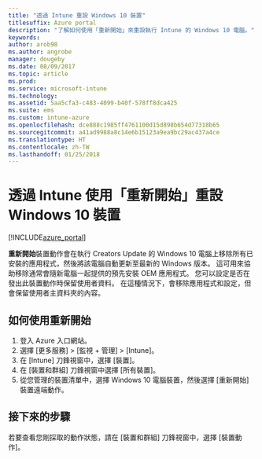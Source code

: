 ```yaml
---
title: "透過 Intune 重設 Windows 10 裝置"
titlesuffix: Azure portal
description: "了解如何使用「重新開始」來重設執行 Intune 的 Windows 10 電腦。"
keywords: 
author: arob98
ms.author: angrobe
manager: dougeby
ms.date: 08/09/2017
ms.topic: article
ms.prod: 
ms.service: microsoft-intune
ms.technology: 
ms.assetid: 5aa5cfa3-c483-4099-b40f-578ff8dca425
ms.suite: ems
ms.custom: intune-azure
ms.openlocfilehash: dce888c1985ff4761100d15d898b654d77318b65
ms.sourcegitcommit: a41ad9988a8c14e6b15123a9ea9bc29ac437a4ce
ms.translationtype: HT
ms.contentlocale: zh-TW
ms.lasthandoff: 01/25/2018
---
```

# <a name="use-fresh-start-to-reset-windows-10-devices-with-intune"></a>透過 Intune 使用「重新開始」重設 Windows 10 裝置


[!INCLUDE[azure_portal](./includes/azure_portal.md)]

**重新開始**裝置動作會在執行 Creators Update 的 Windows 10 電腦上移除所有已安裝的應用程式，然後將該電腦自動更新至最新的 Windows 版本。
這可用來協助移除通常會隨新電腦一起提供的預先安裝 OEM 應用程式。 您可以設定是否在發出此裝置動作時保留使用者資料。 在這種情況下，會移除應用程式和設定，但會保留使用者主資料夾的內容。

## <a name="how-to-use-fresh-start"></a>如何使用重新開始

1. 登入 Azure 入口網站。
2. 選擇 [更多服務]  >  [監視 + 管理]  >  [Intune]。
3. 在 [Intune] 刀鋒視窗中，選擇 [裝置]。
4. 在 [裝置和群組] 刀鋒視窗中選擇 [所有裝置]。
5. 從您管理的裝置清單中，選擇 Windows 10 電腦裝置，然後選擇 [重新開始] 裝置遠端動作。

## <a name="next-steps"></a>接下來的步驟

若要查看您剛採取的動作狀態，請在 [裝置和群組] 刀鋒視窗中，選擇 [裝置動作]。

